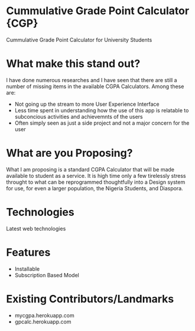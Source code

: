 # Cummulative Grade Point Calculator {CGP}

Cummulative Grade Point Calculator for University Students

<h1>What make this stand out?</h1>
<p>I have done numerous researches and I have seen that there are still a number of missing items in the available CGPA Calculators. Among these are:</p>
<ul>
    <li>Not going up the stream to more User Experience Interface</li>
    <li>Less time spent in understanding how the use of this app is relatable to subconcious activities and achievemnts of the users</li>
    <li>Often simply seen as just a side project and not a major concern for the user</li>
</ul>

<h1>What are you Proposing?</h1>
<p>What I am proposing is a standard CGPA Calculator that will be made available to student as a service. It is high time only a few tirelessly stress throught to what can be reprogrammed thoughtfully into a Design system for use, for even a larger population, the Nigeria Students, and Diaspora.</p>

<h1>Technologies</h1>
<p>Latest web technologies</p>

<h1>Features</h1>
<ul>
    <li>Installable</li>
    <li>Subscription Based Model</li>
</ul>

<h1>Existing Contributors/Landmarks</h1>
<ul>
    <li>mycgpa.herokuapp.com</li>
    <li>gpcalc.herokuapp.com</li>
</ul>
